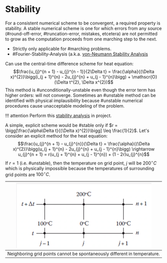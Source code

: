 # Stability

For a consistent numerical scheme to be convergent, a required property is stability.
A stable numerical scheme is one for which errors from any source (#round-off-error, #truncation-error, mistakes, etcetera) are not permitted to grow as the computation proceeds from one marching step to the next.

- Strictly only applicable for #marching problems.
- #Fourier-Stability-Analysis (a.k.a. [von-Neumann Stability Analysis](stability-analysis.md#von-neumann)

Can use the central-time difference scheme for heat equation:
$$\frac{u_{j}^{n + 1} - u_{j}^{n - 1}}{2\Delta t} = \frac{\alpha}{(\Delta x)^{2}}\bigg(i_{j + 1}^{n} - 2u_{j}^{n} + u_{j - 1}^{n}\bigg) + \mathscr{O}(\Delta t^{2}, \Delta x^{2})$$
This method is #unconditionally-unstable even though the error term has higher orders: will not converge.
Sometimes an #unstable method can be identified with physical implausibility because #unstable numerical procedures cause unacceptable modeling of the problem.

!!! attention
    Perform this [stability analysis](stability-analysis.md) in project.

A simple, explicit scheme would be #stable only if $r = \bigg[\frac{\alpha\Delta t}{(\Delta x)^{2}}\bigg] \leq \frac{1}{2}$.
Let's consider an explicit method for the heat equation:
$$\frac{u_{j}^{n + 1} - u_{j}^{n}}{\Delta t} = \frac{\alpha}{(\Delta x)^{2}}\bigg(u_{j + 1}^{n} - 2u_{j}^{n} + u_{j - 1}^{n}\bigg) \rightarrow u_{j}^{n + 1} = r(u_{j + 1}^{n} + u_{j - 1}^{n}) + (1 - 2r)u_{j}^{n}$$
If $r = 1$ (i.e. #unstable), then the temperature on grid point, $j$ will be $200^{\circ}C$ which is physically impossible because the temperatures of surrounding grid points are $100^{\circ}C$.

| ![](../../../attachments/engr-704-001-partial-differential-equations/stability_example_211108_183309_EST.png) |
|:--:|
| Neighboring grid points cannot be spontaneously different in temperature. |